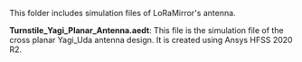 This folder includes simulation files of LoRaMirror's antenna.

**Turnstile_Yagi_Planar_Antenna.aedt**: This file is the simulation file of the cross planar Yagi_Uda antenna design. It is created using Ansys HFSS 2020 R2.

